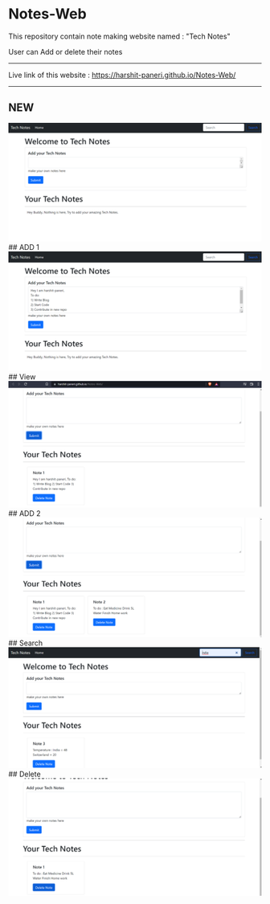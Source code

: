 # Notes-Web
This repository contain note making website named : "Tech Notes" 


User can Add or delete their notes
__________________________________________________
Live link of this website : https://harshit-paneri.github.io/Notes-Web/
__________________________________________________
## NEW
<img src="/ImagesOfApplication/new.png">
</br>
## ADD 1
<img src="/ImagesOfApplication/add1.png">
</br>
## View
<img src="/ImagesOfApplication/view1.png">
</br>
## ADD 2
<img src="/ImagesOfApplication/add2.png">
</br>
## Search
<img src="/ImagesOfApplication/search.png">
</br>
## Delete
<img src="/ImagesOfApplication/delete.png">
